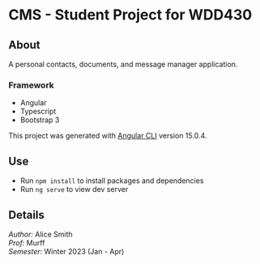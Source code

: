 # CMS - Student Project for WDD430
## About
A personal contacts, documents, and message manager application. 
### Framework
- Angular
- Typescript
- Bootstrap 3  

This project was generated with [Angular CLI](https://github.com/angular/angular-cli) version 15.0.4.

## Use
- Run `npm install` to install packages and dependencies
- Run `ng serve` to view dev server

## Details
*Author:* Alice Smith  
*Prof:* Murff  
*Semester:* Winter 2023 (Jan - Apr)